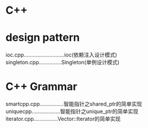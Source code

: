 # C++</br>
# design pattern</br>
ioc.cpp...........................ioc(依赖注入设计模式)</br>
singleton.cpp...............Singleton(单例设计模式)</br>
# C++ Grammar</br>
smartcpp.cpp................智能指针之shared_ptr的简单实现</br>
uniquecpp...................智能指针之unique_ptr的简单实现</br>
iterator.cpp................Vector::Iterator的简单实现</br>
